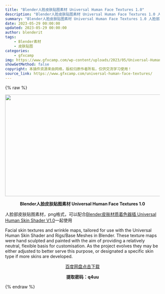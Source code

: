 ```yaml
---
title: "Blender人脸皮肤贴图素材 Universal Human Face Textures 1.0"
description: "Blender人脸皮肤贴图素材 Universal Human Face Textures 1.0 人脸部皮肤贴图素材，png格式，可以配合Blender皮肤材质着色器插 Universal Huma..."
summary: "Blender人脸皮肤贴图素材 Universal Human Face Textures 1.0 人脸部皮肤贴图素材，png格式，可以配合Blender皮肤材质着色器插 Universal Huma..."
date: 2023-05-29 00:00:00
updated: 2023-05-29 00:00:00
author: blenderit
tags: 
    - Blender素材
    - 皮肤贴图
categories:
    - gfxcamp
img: https://www.gfxcamp.com/wp-content/uploads/2023/05/Universal-Human-Face-Textures.jpg
showGetMethod: false
copyright: 本插件资源来自网络，版权归原作者所有，仅供交流学习使用！
source_link: https://www.gfxcamp.com/universal-human-face-textures/
---
```


{% raw %}
<div><p><img decoding="async" class="aligncenter size-full wp-image-112701" src="https://www.gfxcamp.com/wp-content/uploads/2023/05/Universal-Human-Face-Textures.jpg" data-src="https://www.gfxcamp.com/wp-content/uploads/2023/05/Universal-Human-Face-Textures.jpg" alt="" width="590" height="331" data-srcset="https://www.gfxcamp.com/wp-content/uploads/2023/05/Universal-Human-Face-Textures.jpg 590w, https://www.gfxcamp.com/wp-content/uploads/2023/05/Universal-Human-Face-Textures-150x84.jpg 150w" data-sizes="(max-width: 590px) 100vw, 590px"></p><p style="text-align: center;"><strong>Blender人脸皮肤贴图素材 Universal Human Face Textures 1.0</strong></p><p>人脸部皮肤贴图素材，png格式，可以配合<a href="https://www.gfxcamp.com/universal-human-skin-shader/" target="_blank" rel="noopener">Blender皮肤材质着色器插 Universal Human Skin Shader V1.0</a>一起使用</p><p>Facial skin textures and wrinkle maps, tailored for use with the Universal Human Skin Shader and Rigs/Base Meshes in Blender. These texture maps were hand sculpted and painted with the aim of providing a relatively neutral, flexible basis for customisation. As the project evolves they may be either adjusted to better serve this purpose, or designated a specific skin type if more skins are developed.</p><p style="text-align: center;"><a class="maxbutton-3 maxbutton maxbutton-baidu" target="_blank" rel="noopener" href="https://pan.baidu.com/s/1KuS5I9MqJMDKcvRlEPxaUQ?pwd=q4uu"><span class="mb-text">百度网盘点击下载</span></a></p><p style="text-align: center;"><strong>提取密码：q4uu</strong></p></div>
<div style="display: none">gfxcamp</div>
{% endraw %}
